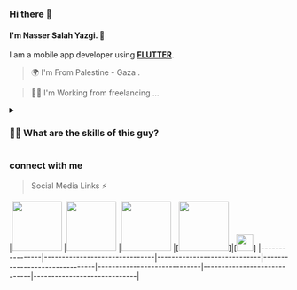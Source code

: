 ### Hi there 👋 
#### I'm Nasser Salah Yazgi. 💪
I am a mobile app developer using **[FLUTTER]()**.

 > 🌍    I'm From Palestine - Gaza .
 
 > 🧑‍💻 I'm Working from freelancing ... 

<details><summary><strong><h3>🤷‍♂️ What are the skills of this guy?</h3></strong></summary>
<p>
🟡 Beginner 🟠 Intermediate 🟢 Expert

| |Language |Experience Level |Currently Working |Currently Learning |Learned Before|        
|:---:|--------|:---:|:---:|:---:|:---:|
|<img src='https://user-images.githubusercontent.com/33403844/152114312-1bc8023e-6316-428f-bd7f-0c4cb740973f.png' width='30'>|Flutter |🟢|✔|✔|✔|
|<img src='https://user-images.githubusercontent.com/33403844/152114305-017df442-4c43-4fad-bf61-7813a9c72bc4.png' width='20'> |Python |🟠||✔|✔|
|<img src='https://user-images.githubusercontent.com/33403844/152122180-2e6fba91-7c9d-4866-87de-04fbd18a692c.png' width='20'>|Java|🟠|||✔|
|<img src='https://user-images.githubusercontent.com/33403844/152122190-23747d90-7581-4695-b124-059dd735fb05.png' width='20'>|C#|🟠|||✔|
|<img src='https://user-images.githubusercontent.com/33403844/152122187-c218d9e0-35eb-499b-bea3-97e618a48a53.png' width='20'>|C++|🟠|||✔|
||C|🟠||✔|✔|
|<img src='https://user-images.githubusercontent.com/33403844/152123423-b15eec26-06bb-4ada-b220-8514c52b2ce4.png' width='20'>|Html|🟡|||✔|
 ||CSS|🟡|||✔|

</p>
</details>


<!--

Here are some ideas to get you started:

- 🔭 I’m currently working on ...
- 🌱 I’m currently learning ...
- 👯 I’m looking to collaborate on ...
- 🤔 I’m looking for help with ...
- 💬 Ask me about ...
- 📫 How to reach me: ...
- 😄 Pronouns: ...
- ⚡ Fun fact: ...

✔

🔴🟠🟡🟢
-->

### connect with me
 > Social Media Links ⚡    

|[<img src='https://user-images.githubusercontent.com/33403844/152123929-555a6daf-8ee7-4b60-a713-1d41b2ba7626.png' width='90'>](https://www.facebook.com/nasseryazgi1)                |[<img src='https://user-images.githubusercontent.com/33403844/152124766-bea2d123-1e58-4664-9be5-10bf90f6fa13.png' width='90'>](https://www.linkedin.com/in/nasser-yazgi-500b20230/)                          |[<img src='https://user-images.githubusercontent.com/33403844/152124261-314aa5f5-1661-42fa-a520-4c439f0afe39.png' width='90'>](https://www.youtube.com/@nasseryazgi/featured)                         |[<img src='https://user-images.githubusercontent.com/33403844/152124766-bea2d123-1e58-4664-9be5-10bf90f6fa13.png' width='90'>]|[<img src='https://user-images.githubusercontent.com/33403844/152124834-3c2f22cd-4e90-447c-8ea3-cbc06f5306d2.png' width='30'>]
|----------------|-------------------------------|-----------------------------|-------------------------------|-----------------------------|-----------------------------|-----------------------------|
